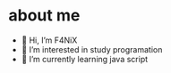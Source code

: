 # about me
- 👋 Hi, I’m F4NiX
- 👀 I’m interested in study programation
- 🌱 I’m currently learning java script

<!---
F4NiX/F4NiX is a ✨ special ✨ repository because its `README.md` (this file) appears on your GitHub profile.
You can click the Preview link to take a look at your changes.
--->
